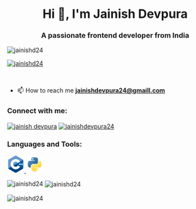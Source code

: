 <h1 align="center">Hi 👋, I'm Jainish Devpura</h1>
<h3 align="center">A passionate frontend developer from India</h3>

<p align="left"> <img src="https://komarev.com/ghpvc/?username=jainishd24&label=Profile%20views&color=0e75b6&style=flat" alt="jainishd24" /> </p>

<p align="left"> <a href="https://github.com/ryo-ma/github-profile-trophy"><img src="https://github-profile-trophy.vercel.app/?username=jainishd24" alt="jainishd24" /></a> </p>

<p align="left"> <a href="https://twitter.com/" target="blank"><img src="https://img.shields.io/twitter/follow/?logo=twitter&style=for-the-badge" alt="" /></a> </p>

- 📫 How to reach me **jainishdevpura24@gmaill.com**

<h3 align="left">Connect with me:</h3>
<p align="left">
<a href="https://linkedin.com/in/jainish devpura" target="blank"><img align="center" src="https://raw.githubusercontent.com/rahuldkjain/github-profile-readme-generator/master/src/images/icons/Social/linked-in-alt.svg" alt="jainish devpura" height="30" width="40" /></a>
<a href="https://instagram.com/jainishdevpura24" target="blank"><img align="center" src="https://raw.githubusercontent.com/rahuldkjain/github-profile-readme-generator/master/src/images/icons/Social/instagram.svg" alt="jainishdevpura24" height="30" width="40" /></a>
</p>

<h3 align="left">Languages and Tools:</h3>
<p align="left"> <a href="https://www.w3schools.com/cpp/" target="_blank" rel="noreferrer"> <img src="https://raw.githubusercontent.com/devicons/devicon/master/icons/cplusplus/cplusplus-original.svg" alt="cplusplus" width="40" height="40"/> </a> <a href="https://www.python.org" target="_blank" rel="noreferrer"> <img src="https://raw.githubusercontent.com/devicons/devicon/master/icons/python/python-original.svg" alt="python" width="40" height="40"/> </a> </p>

<p><img align="left" src="https://github-readme-stats.vercel.app/api/top-langs?username=jainishd24&show_icons=true&locale=en&layout=compact" alt="jainishd24" /></p>

<p>&nbsp;<img align="center" src="https://github-readme-stats.vercel.app/api?username=jainishd24&show_icons=true&locale=en" alt="jainishd24" /></p>

<p><img align="center" src="https://github-readme-streak-stats.herokuapp.com/?user=jainishd24&" alt="jainishd24" /></p>
